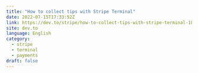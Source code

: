 ```yaml
---
title: "How to collect tips with Stripe Terminal"
date: 2022-07-15T17:33:52Z
link: https://dev.to/stripe/how-to-collect-tips-with-stripe-terminal-18l6?utm_medium=RSS&utm_source=news.12bit.vn
site: dev.to
language: English
category:
  - stripe
  - terminal
  - payments
draft: false
---
```


